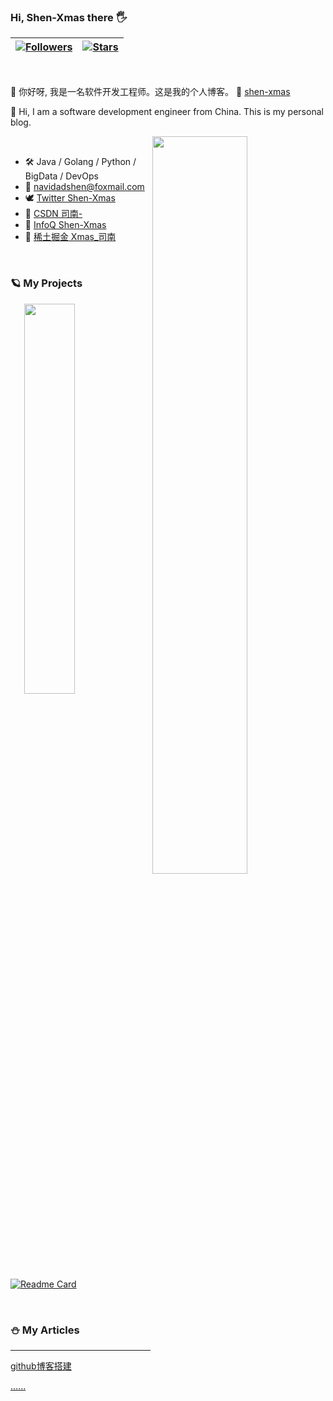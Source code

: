 ### Hi, Shen-Xmas there :raised_hand_with_fingers_splayed:

| [![Followers](https://img.shields.io/github/followers/Shen-Xmas)](#) | [![Stars](https://img.shields.io/github/stars/Shen-Xmas)](#)
--| --|

<br />

:feet: 你好呀, 我是一名软件开发工程师。这是我的个人博客。 :compass: [shen-xmas](https://shen-xmas.github.io/)

:feet: Hi, I am a software development engineer from China. This is my personal blog.

[<img align="right" width="55%" src="https://github-readme-stats.vercel.app/api?username=Shen-Xmas&count_private=true&show_icons=true">](https://github.com/Shen-Xmas)

<br />

-   :hammer_and_wrench: Java / Golang / Python / BigData / DevOps
-   :e-mail:  navidadshen@foxmail.com
-   :dove: [Twitter Shen-Xmas](https://twitter.com/ShenXmas)
-   :volcano:  [CSDN 司南-](https://blog.csdn.net/m0_74142679?type=blog)
-   :sunrise_over_mountains:  [InfoQ Shen-Xmas](https://www.infoq.cn/profile/B9984F3E35D0D3/publish)
-   :wrench:  [稀土掘金 Xmas_司南](https://juejin.cn/user/4482055765504792)

<br />

### :ringed_planet: My Projects

[<img align="right" top="20" width="40%" src="https://github-readme-stats.vercel.app/api/top-langs/?username=Shen-Xmas&lang_count=8">](https://github.com/Shen-Xmas)

[![Readme Card](https://github-readme-stats.vercel.app/api/pin/?username=Shen-Xmas&repo=Spring-Demos)](https://github.com/Shen-Xmas/Spring-Demos)

<br />

### :snowman: My Articles
---

[github博客搭建](https://shen-xmas.github.io/2022/11/21/myblog-tutorial/)

[......](https://shen-xmas.github.io/)

<!--
**Shen-Xmas/Shen-Xmas** is a ✨ _special_ ✨ repository because its `README.md` (this file) appears on your GitHub profile.

Here are some ideas to get you started:

图标见 https://github.com/ikatyang/emoji-cheat-sheet/blob/master/README.md

卡片见 https://github.com/anuraghazra/github-readme-stats

- 🔭 I’m currently working on ...
- 🌱 I’m currently learning ...
- 👯 I’m looking to collaborate on ...
- 🤔 I’m looking for help with ...
- 💬 Ask me about ...
- 📫 How to reach me: ...
- 😄 Pronouns: ...
- ⚡ Fun fact: ...
-->
